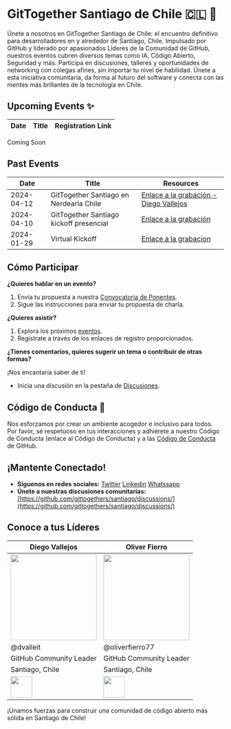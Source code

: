 # GitTogether Santiago de Chile 🇨🇱 🚀

Únete a nosotros en GitTogether Santiago de Chile: el encuentro definitivo para desarrolladores en y alrededor de Santiago, Chile. Impulsado por GitHub y liderado por apasionados Líderes de la Comunidad de GitHub, nuestros eventos cubren diversos temas como IA, Código Abierto, Seguridad y más. Participa en discusiones, talleres y oportunidades de networking con colegas afines, sin importar tu nivel de habilidad. Únete a esta iniciativa comunitaria, da forma al futuro del software y conecta con las mentes más brillantes de la tecnología en Chile.

## Upcoming Events ✨

| Date | Title | Registration Link |
|---|---|---|
Coming Soon

## Past Events 

| Date | Title | Resources |
|---|---|---|
| 2024-04-12 | GitTogether Santiago en Nerdearla Chile | [Enlace a la grabación - Diego Vallejos](https://www.youtube.com/watch?v=XxDTvGSmtp8) | 
| 2024-04-10 | GitTogether Santiago kickoff presencial | [Enlace a la grabación](https://www.linkedin.com/events/envivodesdeaeipbellavistagittog7183930313968881665/theater/) | 
| 2024-01-29 | Virtual Kickoff| [Enlace a la grabacion](https://www.youtube.com/watch?v=fvuGSOb8JEQ)

## Cómo Participar

**¿Quieres hablar en un evento?**

1. Envia tu propuesta a nuestra [Convocatoria de Ponentes](https://forms.office.com/Pages/ResponsePage.aspx?id=v4j5cvGGr0GRqy180BHbR9G1c0vPfslFhNNRVR_7V3tUQzgwNFZVMEMwV0IyUVRYUzVUMjFSTzJHTS4u).
2. Sigue las instrucciones para enviar tu propuesta de charla.

**¿Quieres asistir?**

1. Explora los próximos [eventos](https://www.meetup.com/gittogether-santiago/).
2. Regístrate a través de los enlaces de registro proporcionados.

**¿Tienes comentarios, quieres sugerir un tema o contribuir de otras formas?**

¡Nos encantaría saber de ti!
* Inicia una discusión en la pestaña de [Discusiones](https://github.com/gittogethers/santiago/discussions/).

## Código de Conducta 🤝

Nos esforzamos por crear un ambiente acogedor e inclusivo para todos. Por favor, sé respetuoso en tus interacciones y adhiérete a nuestro Código de Conducta (enlace al Código de Conducta) y a las [Código de Conducta](https://docs.github.com/es/site-policy/github-terms/github-community-guidelines) de GitHub.

## ¡Mantente Conectado!

* **Síguenos en redes sociales:** [Twitter](https://twitter.com/githubcommunity) [Linkedin](https://www.linkedin.com/groups/13015077/) [Whatssapp](...)
* **Únete a nuestras discusiones comunitarias:** [https://github.com/gittogethers/santiago/discussions/](https://github.com/gittogethers/santiago/discussions/)

## Conoce a tus Líderes
| Diego Vallejos | Oliver Fierro |
|---|---|
|<img src="https://github.com/gittogethers/santiago/assets/34281776/12dbb9bc-25a2-42da-a44a-0b4799e74082" width="200" height="200">|<img src="https://github.com/gittogethers/santiago/assets/34281776/2c0a609d-65ce-4893-975d-ef7864a5a75c" width="200" height="200" alingn="center">|
| @dvalleit | @oliverfierro77 |
| GitHub Community Leader | GitHub Community Leader |
| Santiago, Chile | Santiago, Chile |
| [<img src="https://github.com/gittogethers/santiago/assets/34281776/6a0736ba-0be3-4ba1-a9bf-f40ef7fc1720" width="50" height="50">](https://www.linkedin.com/in/diego-vallejos-galvez/) | [<img src="https://github.com/gittogethers/santiago/assets/34281776/6a0736ba-0be3-4ba1-a9bf-f40ef7fc1720" width="50" height="50">](https://www.linkedin.com/in/oliverfierro/) |


¡Unamos fuerzas para construir una comunidad de código abierto más sólida en Santiago de Chile!
